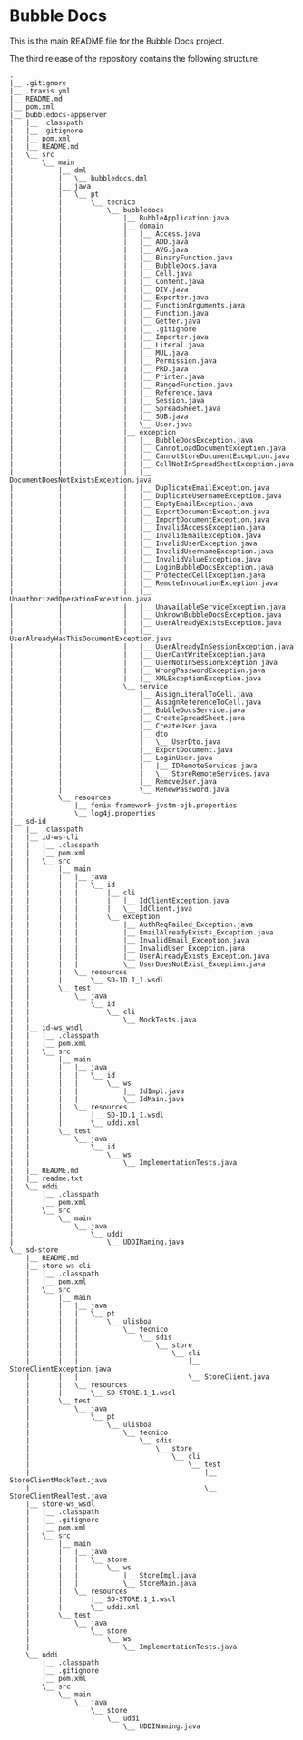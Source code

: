 # Bubble Docs

This is the main README file for the Bubble Docs project.

The third release of the repository contains the following structure:

    .
    |__ .gitignore
    |__ .travis.yml
    |__ README.md
    |__ pom.xml
    |__ bubbledocs-appserver
    |   |__ .classpath
    |   |__ .gitignore
    |   |__ pom.xml
    |   |__ README.md
    |   \__ src
    |       \__ main
    |           |__ dml
    |           |   \__ bubbledocs.dml
    |           |__ java
    |           |   \__ pt
    |           |       \__ tecnico
    |           |           \__ bubbledocs
    |           |               |__ BubbleApplication.java
    |           |               |__ domain
    |           |               |   |__ Access.java
    |           |               |   |__ ADD.java
    |           |               |   |__ AVG.java
    |           |               |   |__ BinaryFunction.java
    |           |               |   |__ BubbleDocs.java
    |           |               |   |__ Cell.java
    |           |               |   |__ Content.java
    |           |               |   |__ DIV.java
    |           |               |   |__ Exporter.java
    |           |               |   |__ FunctionArguments.java
    |           |               |   |__ Function.java
    |           |               |   |__ Getter.java
    |           |               |   |__ .gitignore
    |           |               |   |__ Importer.java
    |           |               |   |__ Literal.java
    |           |               |   |__ MUL.java
    |           |               |   |__ Permission.java
    |           |               |   |__ PRD.java
    |           |               |   |__ Printer.java
    |           |               |   |__ RangedFunction.java
    |           |               |   |__ Reference.java
    |           |               |   |__ Session.java
    |           |               |   |__ SpreadSheet.java
    |           |               |   |__ SUB.java
    |           |               |   \__ User.java
    |           |               |__ exception
    |           |               |   |__ BubbleDocsException.java
    |           |               |   |__ CannotLoadDocumentException.java
    |           |               |   |__ CannotStoreDocumentException.java
    |           |               |   |__ CellNotInSpreadSheetException.java
    |           |               |   |__ DocumentDoesNotExistsException.java
    |           |               |   |__ DuplicateEmailException.java
    |           |               |   |__ DuplicateUsernameException.java
    |           |               |   |__ EmptyEmailException.java
    |           |               |   |__ ExportDocumentException.java
    |           |               |   |__ ImportDocumentException.java
    |           |               |   |__ InvalidAccessException.java
    |           |               |   |__ InvalidEmailException.java
    |           |               |   |__ InvalidUserException.java
    |           |               |   |__ InvalidUsernameException.java
    |           |               |   |__ InvalidValueException.java
    |           |               |   |__ LoginBubbleDocsException.java
    |           |               |   |__ ProtectedCellException.java
    |           |               |   |__ RemoteInvocationException.java
    |           |               |   |__ UnauthorizedOperationException.java
    |           |               |   |__ UnavailableServiceException.java
    |           |               |   |__ UnknownBubbleDocsException.java
    |           |               |   |__ UserAlreadyExistsException.java
    |           |               |   |__ UserAlreadyHasThisDocumentException.java
    |           |               |   |__ UserAlreadyInSessionException.java
    |           |               |   |__ UserCantWriteException.java
    |           |               |   |__ UserNotInSessionException.java
    |           |               |   |__ WrongPasswordException.java
    |           |               |   |__ XMLExceptionException.java
    |           |               \__ service
    |           |                   |__ AssignLiteralToCell.java
    |           |                   |__ AssignReferenceToCell.java
    |           |                   |__ BubbleDocsService.java
    |           |                   |__ CreateSpreadSheet.java
    |           |                   |__ CreateUser.java
    |           |                   |__ dto
    |           |                   |   \__ UserDto.java
    |           |                   |__ ExportDocument.java
    |           |                   |__ LoginUser.java
    |           |                   |   |__ IDRemoteServices.java
    |           |                   |   \__ StoreRemoteServices.java
    |           |                   |__ RemoveUser.java
    |           |                   \__ RenewPassword.java
    |           \__ resources
    |               |__ fenix-framework-jvstm-ojb.properties
    |               \__ log4j.properties
    |__ sd-id
    |   |__ .classpath
    |   |__ id-ws-cli
    |   |   |__ .classpath
    |   |   |__ pom.xml
    |   |   \__ src
    |   |       |__ main
    |   |       |   |__ java
    |   |       |   |   \__ id
    |   |       |   |       |__ cli
    |   |       |   |       |   |__ IdClientException.java
    |   |       |   |       |   \__ IdClient.java
    |   |       |   |       \__ exception
    |   |       |   |           |__ AuthReqFailed_Exception.java
    |   |       |   |           |__ EmailAlreadyExists_Exception.java
    |   |       |   |           |__ InvalidEmail_Exception.java
    |   |       |   |           |__ InvalidUser_Exception.java
    |   |       |   |           |__ UserAlreadyExists_Exception.java
    |   |       |   |           \__ UserDoesNotExist_Exception.java
    |   |       |   \__ resources
    |   |       |       \__ SD-ID.1_1.wsdl
    |   |       \__ test
    |   |           \__ java
    |   |               \__ id
    |   |                   \__ cli
    |   |                       \__ MockTests.java
    |   |__ id-ws_wsdl
    |   |   |__ .classpath
    |   |   |__ pom.xml
    |   |   \__ src
    |   |       |__ main
    |   |       |   |__ java
    |   |       |   |   \__ id
    |   |       |   |       \__ ws
    |   |       |   |           |__ IdImpl.java
    |   |       |   |           \__ IdMain.java
    |   |       |   \__ resources
    |   |       |       |__ SD-ID.1_1.wsdl
    |   |       |       \__ uddi.xml
    |   |       \__ test
    |   |           \__ java
    |   |               \__ id
    |   |                   \__ ws
    |   |                       \__ ImplementationTests.java
    |   |__ README.md
    |   |__ readme.txt
    |   \__ uddi
    |       |__ .classpath
    |       |__ pom.xml
    |       \__ src
    |           \__ main
    |               \__ java
    |                   \__ uddi
    |                       \__ UDDINaming.java
    \__ sd-store
        |__ README.md
        |__ store-ws-cli
        |   |__ .classpath
        |   |__ pom.xml
        |   \__ src
        |       |__ main
        |       |   |__ java
        |       |   |   \__ pt
        |       |   |       \__ ulisboa
        |       |   |           \__ tecnico
        |       |   |               \__ sdis
        |       |   |                   \__ store
        |       |   |                       \__ cli
        |       |   |                           |__ StoreClientException.java
        |       |   |                           \__ StoreClient.java
        |       |   \__ resources
        |       |       \__ SD-STORE.1_1.wsdl
        |       \__ test
        |           \__ java
        |               \__ pt
        |                   \__ ulisboa
        |                       \__ tecnico
        |                           \__ sdis
        |                               \__ store
        |                                   \__ cli
        |                                       \__ test
        |                                           |__ StoreClientMockTest.java
        |                                           \__ StoreClientRealTest.java
        |__ store-ws_wsdl
        |   |__ .classpath
        |   |__ .gitignore
        |   |__ pom.xml
        |   \__ src
        |       |__ main
        |       |   |__ java
        |       |   |   \__ store
        |       |   |       \__ ws
        |       |   |           |__ StoreImpl.java
        |       |   |           \__ StoreMain.java
        |       |   \__ resources
        |       |       |__ SD-STORE.1_1.wsdl
        |       |       \__ uddi.xml
        |       \__ test
        |           \__ java
        |               \__ store
        |                   \__ ws
        |                       \__ ImplementationTests.java
        \__ uddi
            |__ .classpath
            |__ .gitignore
            |__ pom.xml
            \__ src
                \__ main
                    \__ java
                        \__ store
                            \__ uddi
                                \__ UDDINaming.java


